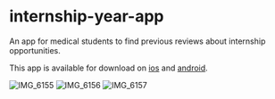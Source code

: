 # internship-year-app
An app for medical students to find previous reviews about internship opportunities.

This app is available for download on  <a href=https://apps.apple.com/de/app/pj-in-um-berlin/id1491451021> ios</a> and <a href='https://play.google.com/store/apps/details?id=io.ionic.pj_app&hl=en&gl=US' > android</a>.

![IMG_6155](https://user-images.githubusercontent.com/45096174/154262678-71e811f9-78ea-4913-b894-1143d9dc52e8.PNG)
![IMG_6156](https://user-images.githubusercontent.com/45096174/154262667-ed70aa1b-4720-4389-acac-ea0aa32b038c.PNG)
![IMG_6157](https://user-images.githubusercontent.com/45096174/154262655-ff4fd65c-c84b-4ed1-aeac-f0c47ecf4fe0.PNG)


